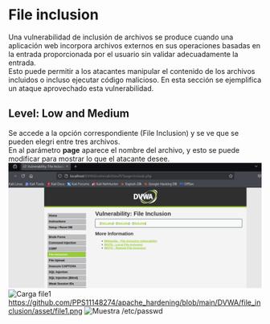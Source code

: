 # File inclusion
Una vulnerabilidad de inclusión de archivos se produce cuando una aplicación web incorpora archivos externos en sus operaciones basadas en la entrada proporcionada por el usuario sin validar adecuadamente la entrada. \
Esto puede permitir a los atacantes manipular el contenido de los archivos incluidos o incluso ejecutar código malicioso.
En esta sección se ejemplifica un ataque aprovechado esta vulnerabilidad.
## Level: Low and Medium
Se accede a la opción correspondiente (File Inclusion) y se ve que se pueden elegri entre tres archivos. \
En al parámetro **page** aparece el nombre del archivo, y esto se puede modificar para mostrar lo que el atacante desee.
![Acceso file include](https://github.com/PPS11148274/apache_hardening/blob/main/DVWA/file_inclusion/asset/Inicio%20file%20include.png)
![Carga file1]()https://github.com/PPS11148274/apache_hardening/blob/main/DVWA/file_inclusion/asset/file1.png
![Muestra /etc/passwd]()
